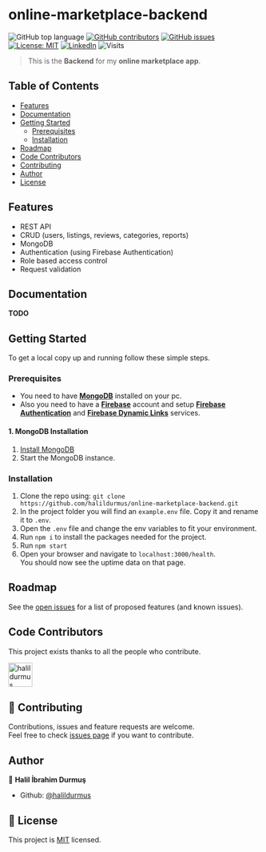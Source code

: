 # online-marketplace-backend

![GitHub top language](https://img.shields.io/github/languages/top/halildurmus/online-marketplace-backend?style=for-the-badge)
[![GitHub contributors](https://img.shields.io/github/contributors-anon/halildurmus/online-marketplace-backend?style=for-the-badge)](https://github.com/halildurmus/online-marketplace-backend/graphs/contributors)
[![GitHub issues](https://img.shields.io/github/issues/halildurmus/online-marketplace-backend?style=for-the-badge)](https://github.com/halildurmus/online-marketplace-backend/issues)
[![License: MIT](https://img.shields.io/badge/License-MIT-blue.svg?style=for-the-badge)](https://github.com/halildurmus/online-marketplace-backend/blob/master/LICENSE)
[![LinkedIn](https://img.shields.io/badge/LinkedIn-blue?logo=linkedin&labelColor=blue&style=for-the-badge)](https://linkedin.com/in/halildurmus)
![Visits](https://badges.pufler.dev/visits/halildurmus/online-marketplace-backend?style=for-the-badge)

> This is the **Backend** for my **online marketplace app**.

## Table of Contents

* [Features](#features)
* [Documentation](#documentation)
* [Getting Started](#getting-started)
  * [Prerequisites](#prerequisites)
  * [Installation](#installation)
* [Roadmap](#roadmap)
* [Code Contributors](#code-contributors)
* [Contributing](#-contributing)
* [Author](#author)
* [License](#-license)

## Features

- REST API
- CRUD (users, listings, reviews, categories, reports)
- MongoDB
- Authentication (using Firebase Authentication)
- Role based access control
- Request validation

## Documentation

**TODO**

## Getting Started

To get a local copy up and running follow these simple steps.

### Prerequisites

- You need to have **[MongoDB](https://www.mongodb.com)** installed on your pc.
- Also you need to have a **[Firebase](https://firebase.google.com)** account and setup **[Firebase Authentication](https://firebase.google.com/products/auth)** and **[Firebase Dynamic Links](https://firebase.google.com/products/cloud-messaging)** services.

#### 1. MongoDB Installation
1. [Install MongoDB](https://docs.mongodb.com/manual/administration/install-community/)
2. Start the MongoDB instance.

### Installation

1. Clone the repo using: `git clone https://github.com/halildurmus/online-marketplace-backend.git`
2. In the project folder you will find an `example.env` file. Copy it and rename it to `.env`.
3. Open the `.env` file and change the env variables to fit your environment.
4. Run `npm i` to install the packages needed for the project.
5. Run `npm start`
6. Open your browser and navigate to `localhost:3000/health`.  
You should now see the uptime data on that page.

## Roadmap

See the [open issues](https://github.com/halildurmus/online-marketplace-backend/issues) for a list of proposed features (and known issues).

## Code Contributors

This project exists thanks to all the people who contribute.

<a href="https://github.com/halildurmus/online-marketplace-backend/graphs/contributors">
  <img class="avatar" alt="halildurmus" src="https://github.com/halildurmus.png?v=4&s=96" width="48" height="48" />
</a>

## 🤝 Contributing

Contributions, issues and feature requests are welcome.  
Feel free to check [issues page](https://github.com/halildurmus/online-marketplace-backend/issues) if you want to contribute.

## Author

👤 **Halil İbrahim Durmuş**

- Github: [@halildurmus](https://github.com/halildurmus)

## 📝 License

This project is [MIT](https://github.com/halildurmus/online-marketplace-backend/blob/master/LICENSE) licensed.
